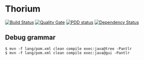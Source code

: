 # Thorium
[![Build Status](https://travis-ci.org/cpollet/thorium-lang.svg?branch=master)](https://travis-ci.org/cpollet/thorium-lang)
[![Quality Gate](https://sonarcloud.io/api/badges/gate?key=org.thoriumlang:thoriumlang)](https://sonarcloud.io/dashboard/index/org.thoriumlang:thoriumlang)
[![PDD status](http://www.0pdd.com/svg?name=cpollet/thorium-lang)](http://www.0pdd.com/p?name=cpollet/thorium-lang)
[![Dependency Status](https://www.versioneye.com/user/projects/5938489398442b005cdc7c8b/badge.svg?style=flat-square)](https://www.versioneye.com/user/projects/5938489398442b005cdc7c8b)


## Debug grammar
```
$ mvn -f lang/pom.xml clean compile exec:java@tree -Pantlr
$ mvn -f lang/pom.xml clean compile exec:java@gui -Pantlr
```
